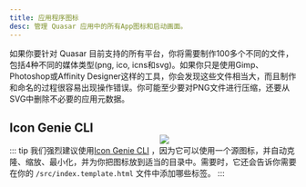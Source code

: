 ```yaml
---
title: 应用程序图标
desc: 管理 Quasar 应用中的所有App图标和启动画面。
---
```


如果你要针对 Quasar 目前支持的所有平台，你将需要制作100多个不同的文件，包括4种不同的媒体类型(png, ico, icns和svg)。如果你只是使用Gimp、Photoshop或Affinity Designer这样的工具，你会发现这些文件相当大，而且制作和命名的过程很容易出现操作错误。你可能至少要对PNG文件进行压缩，还要从SVG中删除不必要的应用元数据。

<img src="https://cdn.quasar.dev/img/iconfactory.png" style="float:right;max-width:15%;min-width:240px; padding-top:40px" />

## Icon Genie CLI

::: tip
我们强烈建议使用[Icon Genie CLI](/icongenie/introduction) ，因为它可以使用一个源图标，并自动克隆、缩放、最小化，并为你把图标放到适当的目录中。需要时，它还会告诉你需要在你的 `/src/index.template.html` 文件中添加哪些标签。
:::
